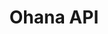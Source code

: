 ---
schema: default
title: Ohana API
organization: Sample Department
notes: San Mateo County Sample Health and Human Services
resources:
  - name: Ohana-Demo
    url: 'https://ohana-api-demo.herokuapp.com/api/search'
    format: api
license: 'http://www.opendefinition.org/licenses/odc-by'
category:
  - Health / Human Services
maintainer: San Mateo County Health and Human Services
maintainer_email: ''
---